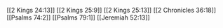 [[2 Kings 24:13]]
[[2 Kings 25:9]]
[[2 Kings 25:13]]
[[2 Chronicles 36:18]]
[[Psalms 74:2]]
[[Psalms 79:1]]
[[Jeremiah 52:13]]
